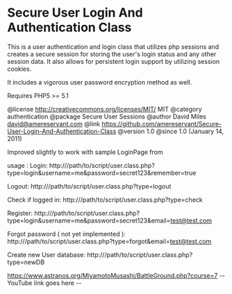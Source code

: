 # Secure User Login And Authentication Class
 
 This is a user authentication and login class that utilizes php sessions and creates
 a secure session for storing the user's login status and any other session data.
 It also allows for persistent login support by utilizing session cookies.
 
  It includes a vigorous user password encryption method as well.
 
 Requires PHP5 >= 5.1 
 
 @license     http://creativecommons.org/licenses/MIT/ MIT
 @category    authentication
 @package     Secure User Sessions
 @author      David Miles <david@amereservant.com>
 @link        https://github.com/amereservant/Secure-User-Login-And-Authentication-Class
 @version     1.0
 @since       1.0 (January 14, 2011)

Improved slightly to work with sample LoginPage from

usage :
Login: 
http://<server>/path/to/script/user.class.php?type=login&username=me&password=secret123&remember=true

Logout:
http://<server>/path/to/script/user.class.php?type=logout

Check if logged in:
http://<server>/path/to/script/user.class.php?type=check

Register:
http://<server>/path/to/script/user.class.php?type=login&username=me&password=secret123&email=test@test.com

Forgot password ( not yet implemented ):
http://<server>/path/to/script/user.class.php?type=forgot&email=test@test.com

Create new User database:
http://<server>/path/to/script/user.class.php?type=newDB

https://www.astranos.org/MiyamotoMusashi/BattleGround.php?course=7
-- YouTube link goes here --



